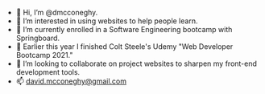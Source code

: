 - 👋 Hi, I’m @dmcconeghy.
- 👀 I’m interested in using websites to help people learn.
- 🌱 I’m currently enrolled in a Software Engineering bootcamp with Springboard. 
- 🌱 Earlier this year I finished Colt Steele's Udemy "Web Developer Bootcamp 2021."
- 💞️ I’m looking to collaborate on project websites to sharpen my front-end development tools.
- 📫 david.mcconeghy@gmail.com

<!---
dmcconeghy/dmcconeghy is a ✨ special ✨ repository because its `README.md` (this file) appears on your GitHub profile.
You can click the Preview link to take a look at your changes.
--->
